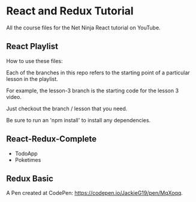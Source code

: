 # React and Redux Tutorial

All the course files for the Net Ninja React tutorial on YouTube.

## React Playlist

How to use these files:

Each of the branches in this repo refers to the starting point of a particular lesson in the playlist. 

For example, the lesson-3 branch is the starting code for the lesson 3 video. 

Just checkout the branch / lesson that you need.

Be sure to run an 'npm install' to install any dependencies.

## React-Redux-Complete
- TodoApp
- Poketimes

## Redux Basic
A Pen created at CodePen: https://codepen.io/JackieG19/pen/MqXoqq.
